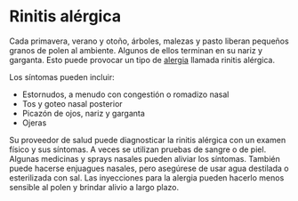 Rinitis alérgica
================


Cada primavera, verano y otoño, árboles, malezas y pasto liberan pequeños granos de polen al ambiente. Algunos de ellos terminan en su nariz y garganta. Esto puede provocar un tipo de [alergia](https://medlineplus.gov/spanish/allergy.html) llamada rinitis alérgica.


Los síntomas pueden incluir:


* Estornudos, a menudo con congestión o romadizo nasal
* Tos y goteo nasal posterior
* Picazón de ojos, nariz y garganta
* Ojeras


Su proveedor de salud puede diagnosticar la rinitis alérgica con un examen físico y sus síntomas. A veces se utilizan pruebas de sangre o de piel. 
Algunas medicinas y sprays nasales pueden aliviar los síntomas. También puede hacerse enjuagues nasales, pero asegúrese de usar agua destilada o esterilizada con sal. Las inyecciones para la alergia pueden hacerlo menos sensible al polen y brindar alivio a largo plazo.



